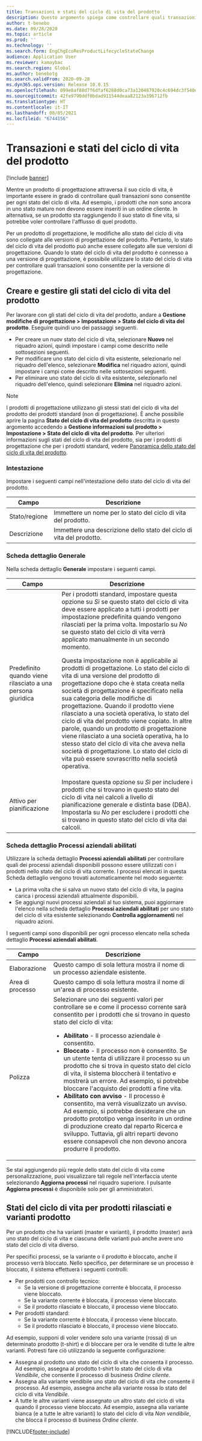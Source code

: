 ```yaml
---
title: Transazioni e stati del ciclo di vita del prodotto
description: Questo argomento spiega come controllare quali transazioni sono consentite per ogni stato del ciclo di vita mentre un prodotto di progettazione attraversa il suo ciclo di vita.
author: t-benebo
ms.date: 09/28/2020
ms.topic: article
ms.prod: ''
ms.technology: ''
ms.search.form: EngChgEcoResProductLifecycleStateChange
audience: Application User
ms.reviewer: kamaybac
ms.search.region: Global
ms.author: benebotg
ms.search.validFrom: 2020-09-28
ms.dyn365.ops.version: Release 10.0.15
ms.openlocfilehash: 099e8af88d7f6dfaf6268d0ca73a120487920c4c694dc3f540d7ef6a21ddd730
ms.sourcegitcommit: 42fe9790ddf0bdad911544deaa82123a396712fb
ms.translationtype: HT
ms.contentlocale: it-IT
ms.lasthandoff: 08/05/2021
ms.locfileid: "6744156"
---
```

# <a name="product-lifecycle-states-and-transactions"></a>Transazioni e stati del ciclo di vita del prodotto

[!include [banner](../includes/banner.md)]

Mentre un prodotto di progettazione attraversa il suo ciclo di vita, è importante essere in grado di controllare quali transazioni sono consentite per ogni stato del ciclo di vita. Ad esempio, i prodotti che non sono ancora in uno stato maturo non devono essere inseriti in un ordine cliente. In alternativa, se un prodotto sta raggiungendo il suo stato di fine vita, si potrebbe voler controllare l'afflusso di quel prodotto.

Per un prodotto di progettazione, le modifiche allo stato del ciclo di vita sono collegate alle versioni di progettazione del prodotto. Pertanto, lo stato del ciclo di vita del prodotto può anche essere collegato alle sue versioni di progettazione. Quando lo stato del ciclo di vita del prodotto è connesso a una versione di progettazione, è possibile utilizzare lo stato del ciclo di vita per controllare quali transazioni sono consentite per la versione di progettazione.

## <a name="create-and-manage-product-lifecycle-states"></a>Creare e gestire gli stati del ciclo di vita del prodotto

Per lavorare con gli stati del ciclo di vita del prodotto, andare a **Gestione modifiche di progettazione \> Impostazione \> Stato del ciclo di vita del prodotto**. Eseguire quindi uno dei passaggi seguenti.

- Per creare un nuov stato del ciclo di vita, selezionare **Nuovo** nel riquadro azioni, quindi impostare i campi come descritto nelle sottosezioni seguenti.
- Per modificare uno stato del ciclo di vita esistente, selezionarlo nel riquadro dell'elenco, selezionare **Modifica** nel riquadro azioni, quindi impostare i campi come descritto nelle sottosezioni seguenti.
- Per eliminare uno stato del ciclo di vita esistente, selezionarlo nel riquadro dell'elenco, quindi selezionare **Elimina** nel riquadro azioni.

> [!NOTE]
> I prodotti di progettazione utilizzano gli stessi stati del ciclo di vita del prodotto dei prodotti standard (non di progettazione). È anche possibile aprire la pagina **Stato del ciclo di vita del prodotto** descritta in questo argomento accedendo a **Gestione informazioni sul prodotto \> Impostazione \> Stato del ciclo di vita del prodotto**. Per ulteriori informazioni sugli stati del ciclo di vita del prodotto, sia per i prodotti di progettazione che per i prodotti standard, vedere [Panoramica dello stato del ciclo di vita del prodotto](../pim/product-lifecycle.md).

### <a name="header"></a>Intestazione

Impostare i seguenti campi nell'intestazione dello stato del ciclo di vita del prodotto.

| Campo | Descrizione |
|---|---|
| Stato/regione | Immettere un nome per lo stato del ciclo di vita del prodotto. |
| Descrizione | Immettere una descrizione dello stato del ciclo di vita del prodotto. |

### <a name="general-fasttab"></a>Scheda dettaglio Generale

Nella scheda dettaglio **Generale** impostare i seguenti campi.

| Campo | Descrizione |
|---|---|
| Predefinito quando viene rilasciato a una persona giuridica | Per i prodotti standard, impostare questa opzione su *Sì* se questo stato del ciclo di vita deve essere applicato a tutti i prodotti per impostazione predefinita quando vengono rilasciati per la prima volta. Impostarlo su *No* se questo stato del ciclo di vita verrà applicato manualmente in un secondo momento.<p>Questa impostazione non è applicabile ai prodotti di progettazione. Lo stato del ciclo di vita di una versione del prodotto di progettazione dopo che è stata creata nella società di progettazione è specificato nella sua categoria delle modifiche di progettazione. Quando il prodotto viene rilasciato a una società operativa, lo stato del ciclo di vita del prodotto viene copiato. In altre parole, quando un prodotto di progettazione viene rilasciato a una società operativa, ha lo stesso stato del ciclo di vita che aveva nella società di progettazione. Lo stato del ciclo di vita può essere sovrascritto nella società operativa.</p> |
| Attivo per pianificazione | Impostare questa opzione su *Sì* per includere i prodotti che si trovano in questo stato del ciclo di vita nei calcoli a livello di pianificazione generale e distinta base (DBA). Impostarla su *No* per escludere i prodotti che si trovano in questo stato del ciclo di vita dai calcoli. |

### <a name="enabled-business-processes-fasttab"></a>Scheda dettaglio Processi aziendali abilitati

Utilizzare la scheda dettaglio **Processi aziendali abilitati** per controllare quali dei processi aziendali disponibili possono essere utilizzati con i prodotti nello stato del ciclo di vita corrente. I processi elencati in questa Scheda dettaglio vengono trovati automaticamente nel modo seguente:

- La prima volta che si salva un nuovo stato del ciclo di vita, la pagina carica i processi aziendali attualmente disponibili.
- Se aggiungi nuovi processi aziendali al tuo sistema, puoi aggiornare l'elenco nella scheda dettaglio **Processi aziendali abilitati** per uno stato del ciclo di vita esistente selezionando **Controlla aggiornamenti** nel riquadro azioni.

I seguenti campi sono disponibili per ogni processo elencato nella scheda dettaglio **Processi aziendali abilitati**.

| Campo | Descrizione |
|---|---|
| Elaborazione | Questo campo di sola lettura mostra il nome di un processo aziendale esistente. |
| Area di processo | Questo campo di sola lettura mostra il nome di un'area di processo esistente. |
| Polizza | Selezionare uno dei seguenti valori per controllare se e come il processo corrente sarà consentito per i prodotti che si trovano in questo stato del ciclo di vita:<ul><li>**Abilitato** - Il processo aziendale è consentito.</li><li>**Bloccato** - Il processo non è consentito. Se un utente tenta di utilizzare il processo su un prodotto che si trova in questo stato del ciclo di vita, il sistema bloccherà il tentativo e mostrerà un errore. Ad esempio, si potrebbe bloccare l'acquisto dei prodotti a fine vita.</li><li>**Abilitato con avviso** - Il processo è consentito, ma verrà visualizzato un avviso. Ad esempio, si potrebbe desiderare che un prodotto prototipo venga inserito in un ordine di produzione creato dal reparto Ricerca e sviluppo. Tuttavia, gli altri reparti devono essere consapevoli che non devono ancora produrre il prodotto.</li></ul> |

Se stai aggiungendo più regole dello stato del ciclo di vita come personalizzazione, puoi visualizzare tali regole nell'interfaccia utente selezionando **Aggiorna processi** nel riquadro superiore. I pulsante **Aggiorna processi** è disponibile solo per gli amministratori.

## <a name="lifecycle-states-for-released-products-and-product-variants"></a>Stati del ciclo di vita per prodotti rilasciati e varianti prodotto

Per un prodotto che ha varianti (master e varianti), il prodotto (master) avrà uno stato del ciclo di vita e ciascuna delle varianti può anche avere uno stato del ciclo di vita diverso.

Per specifici processi, se la variante o il prodotto è bloccato, anche il processo verrà bloccato. Nello specifico, per determinare se un processo è bloccato, il sistema effettuerà i seguenti controlli:

- Per prodotti con controllo tecnico:
  - Se la versione di progettazione corrente è bloccata, il processo viene bloccato.
  - Se la variante corrente è bloccata, il processo viene bloccato.
  - Se il prodotto rilasciato è bloccato, il processo viene bloccato.
- Per prodotti standard:
  - Se la variante corrente è bloccata, il processo viene bloccato.
  - Se il prodotto rilasciato è bloccato, il processo viene bloccato.

Ad esempio, supponi di voler vendere solo una variante (rossa) di un determinato prodotto (t-shirt) e di bloccare per ora le vendite di tutte le altre varianti. Potresti fare ciò utilizzando la seguente configurazione:

- Assegna al prodotto uno stato del ciclo di vita che consenta il processo. Ad esempio, assegna al prodotto t-shirt lo stato del ciclo di vita *Vendibile*, che consente il processo di business *Ordine cliente*.
- Assegna alla variante vendibile uno stato del ciclo di vita che consente il processo. Ad esempio, assegna anche alla variante rossa lo stato del ciclo di vita *Vendibile*.
- A tutte le altre varianti viene assegnato un altro stato del ciclo di vita quando il processo viene bloccato. Ad esempio, assegna alla variante bianca (e a tutte le altre varianti) lo stato del ciclo di vita *Non vendibile*, che blocca il processo di business *Ordine cliente*.

[!INCLUDE[footer-include](../../includes/footer-banner.md)]
